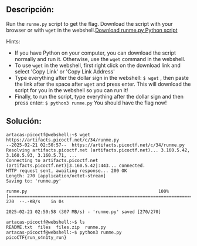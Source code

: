## Descripción:
Run the `runme.py` script to get the flag. Download the script with your browser or with `wget` in the webshell.[Download runme.py Python script](https://artifacts.picoctf.net/c/34/runme.py)

Hints:
- If you have Python on your computer, you can download the script normally and run it. Otherwise, use the `wget` command in the webshell.
- To use `wget` in the webshell, first right click on the download link and select 'Copy Link' or 'Copy Link Address'
- Type everything after the dollar sign in the webshell: `$ wget` , then paste the link after the space after `wget` and press enter. This will download the script for you in the webshell so you can run it!
- Finally, to run the script, type everything after the dollar sign and then press enter: `$ python3 runme.py` You should have the flag now!

## Solución:
```
artacas-picoctf@webshell:~$ wget https://artifacts.picoctf.net/c/34/runme.py
--2025-02-21 02:50:57--  https://artifacts.picoctf.net/c/34/runme.py
Resolving artifacts.picoctf.net (artifacts.picoctf.net)... 3.160.5.42, 3.160.5.93, 3.160.5.71, ...
Connecting to artifacts.picoctf.net (artifacts.picoctf.net)|3.160.5.42|:443... connected.
HTTP request sent, awaiting response... 200 OK
Length: 270 [application/octet-stream]
Saving to: 'runme.py'

runme.py                                                  100%[==================================================================================================================================>]     270  --.-KB/s    in 0s      

2025-02-21 02:50:58 (307 MB/s) - 'runme.py' saved [270/270]

artacas-picoctf@webshell:~$ ls
README.txt  files  files.zip  runme.py
artacas-picoctf@webshell:~$ python3 runme.py
picoCTF{run_s4n1ty_run}
```
